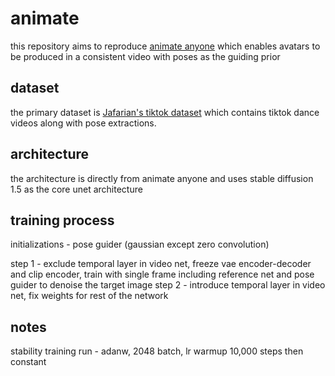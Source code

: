 # animate

this repository aims to reproduce [animate anyone](https://arxiv.org/pdf/2311.17117.pdf) which enables avatars to be produced in a consistent video with poses as the guiding prior

## dataset

the primary dataset is [Jafarian's tiktok dataset](https://www.kaggle.com/datasets/yasaminjafarian/tiktokdataset/) which contains tiktok dance videos along with pose extractions.

## architecture

the architecture is directly from animate anyone and uses stable diffusion 1.5 as the core unet architecture

## training process

initializations - pose guider (gaussian except zero convolution)

step 1 - exclude temporal layer in video net, freeze vae encoder-decoder and clip encoder, train with single frame including reference net and pose guider to denoise the target image
step 2 - introduce temporal layer in video net, fix weights for rest of the network

## notes

stability training run - adanw, 2048 batch, lr warmup 10,000 steps then constant
